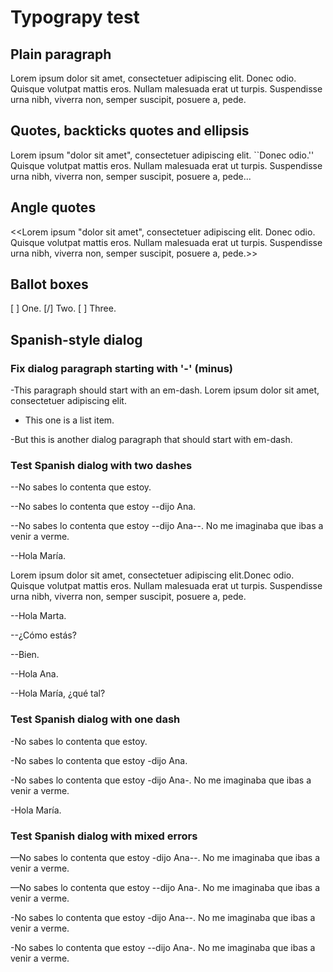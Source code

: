 # Typograpy test

## Plain paragraph
 
Lorem ipsum dolor sit amet, consectetuer adipiscing elit. Donec odio. Quisque volutpat mattis eros. Nullam malesuada erat ut turpis. Suspendisse urna nibh, viverra non, semper suscipit, posuere a, pede.

## Quotes, backticks quotes and ellipsis
 
Lorem ipsum "dolor sit amet", consectetuer adipiscing elit. ``Donec odio.'' Quisque volutpat mattis eros. Nullam malesuada erat ut turpis. Suspendisse urna nibh, viverra non, semper suscipit, posuere a, pede...

## Angle quotes
 
<<Lorem ipsum "dolor sit amet", consectetuer adipiscing elit. Donec odio. Quisque volutpat mattis eros. Nullam malesuada erat ut turpis. Suspendisse urna nibh, viverra non, semper suscipit, posuere a, pede.>>

## Ballot boxes

[ ] One.
[/] Two.
[ ] Three.

## Spanish-style dialog

### Fix dialog paragraph starting with '-' (minus)

-This paragraph should start with an em-dash. Lorem ipsum dolor sit amet, consectetuer adipiscing elit.

- This one is a list item.

-But this is another dialog paragraph that should start with em-dash.

### Test Spanish dialog with two dashes

--No sabes lo contenta que estoy. 

--No sabes lo contenta que estoy --dijo Ana.

--No sabes lo contenta que estoy --dijo Ana--. No me imaginaba que ibas a venir a verme.

--Hola María.

Lorem ipsum dolor sit amet, consectetuer adipiscing elit.Donec odio. Quisque volutpat mattis eros. Nullam malesuada erat ut turpis. Suspendisse urna nibh, viverra non, semper suscipit, posuere a, pede.

--Hola Marta.

--¿Cómo estás?

--Bien.

--Hola Ana.

--Hola María, ¿qué tal?

### Test Spanish dialog with one dash

-No sabes lo contenta que estoy. 

-No sabes lo contenta que estoy -dijo Ana.

-No sabes lo contenta que estoy -dijo Ana-. No me imaginaba que ibas a venir a verme.

-Hola María.

### Test Spanish dialog with mixed errors

—No sabes lo contenta que estoy -dijo Ana--. No me imaginaba que ibas a venir a verme.

—No sabes lo contenta que estoy --dijo Ana-. No me imaginaba que ibas a venir a verme.

-No sabes lo contenta que estoy -dijo Ana--. No me imaginaba que ibas a venir a verme.

-No sabes lo contenta que estoy --dijo Ana-. No me imaginaba que ibas a venir a verme.


